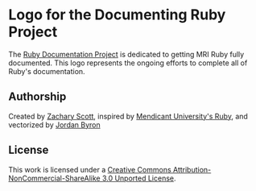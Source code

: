 # Logo for the Documenting Ruby Project

The [Ruby Documentation Project](http://documenting-ruby.org/) is dedicated to
getting MRI Ruby fully documented. This logo represents the ongoing efforts to
complete all of Ruby's documentation.

## Authorship

Created by [Zachary Scott](https://github.com/zzak), inspired by [Mendicant
University's Ruby](http://mendicantuniversity.org), and vectorized by [Jordan
Byron](https://github.com/jordanbyron)

## License

This work is licensed under a [Creative Commons
Attribution-NonCommercial-ShareAlike 3.0 Unported
License](http://creativecommons.org/licenses/by-nc-sa/3.0/).
